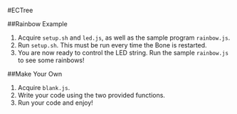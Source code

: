 #ECTree

##Rainbow Example
1. Acquire `setup.sh` and `led.js`, as well as the sample program `rainbow.js`.
2. Run `setup.sh`.  This must be run every time the Bone is restarted.
3. You are now ready to control the LED string.  Run the sample `rainbow.js` to see some rainbows!

##Make Your Own
1. Acquire `blank.js`.
2. Write your code using the two provided functions.
3. Run your code and enjoy!
